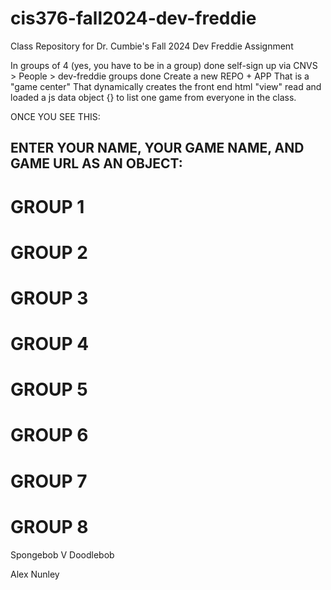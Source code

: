 # cis376-fall2024-dev-freddie
Class Repository for Dr. Cumbie's Fall 2024 Dev Freddie Assignment
<!-->In groups of 4 (yes, you have to be in a group) done
self-sign up via CNVS > People > dev-freddie groups done
Create a new REPO + APP 
That is a "game center" 
That dynamically creates the front end html "view"
read and loaded a js data object {}
to list one game from everyone in the class. 
</--> 

ONCE YOU SEE THIS:
<h2> ENTER YOUR NAME, YOUR GAME NAME, AND GAME URL AS AN OBJECT: </h2>

<H1> GROUP 1 </H1>


<H1> GROUP 2 </H1>


<H1> GROUP 3 </H1>


<H1> GROUP 4 </H1>


<H1> GROUP 5 </H1>


<H1> GROUP 6 </H1>


<H1> GROUP 7 </H1>


<H1> GROUP 8 </H1>
<p>Spongebob V Doodlebob</p>
<p>Alex Nunley</p>

